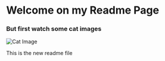 # Welcome on my Readme Page
### But first watch some cat images

![Cat Image](https://upload.wikimedia.org/wikipedia/commons/7/74/A-Cat.jpg)


This is the new readme file
